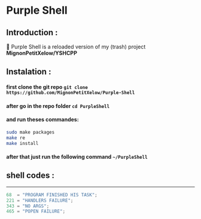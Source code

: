 # Purple Shell

## Introduction :

🦖 Purple Shell is a reloaded version of my (trash) project **MignonPetitXelow/YSHCPP**

## Instalation :

#### first clone the git repo `git clone https://github.com/MignonPetitXelow/Purple-Shell`
#### after go in the repo folder `cd PurpleShell`
#### and run theses commandes: 
```bash
sudo make packages
make re
make install
```
#### after that just run the following command `~/PurpleShell`
##  shell codes :
-------------------
```h
68  = "PROGRAM FINISHED HIS TASK";
221 = "HANDLERS FAILURE";
343 = "NO ARGS";
465 = "POPEN FAILURE";
```
